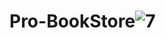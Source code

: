# Pro-BookStore![7](https://github.com/Ruksana-begum/Pro-BookStore/assets/127771632/9c6293bf-8e98-42a4-ac62-68180fa432f6)
